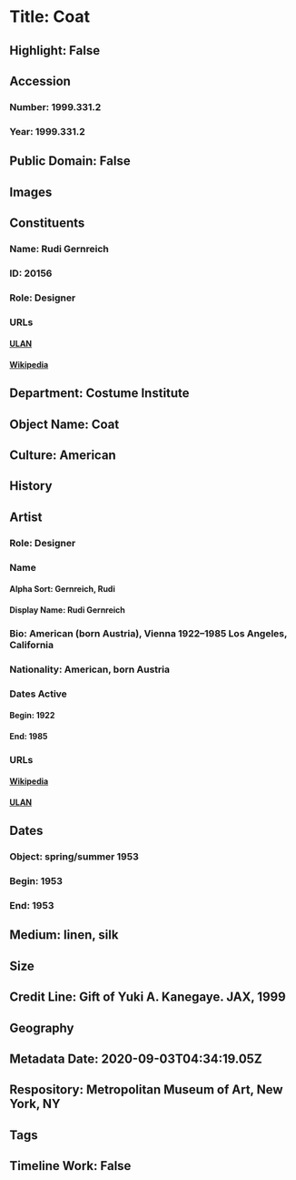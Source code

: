 # Title: Coat
## Highlight: False
## Accession
### Number: 1999.331.2
### Year: 1999.331.2
## Public Domain: False
## Images
## Constituents
### Name: Rudi Gernreich
### ID: 20156
### Role: Designer
### URLs
#### [ULAN](http://vocab.getty.edu/page/ulan/500021505)
#### [Wikipedia](https://www.wikidata.org/wiki/Q114041)
## Department: Costume Institute
## Object Name: Coat
## Culture: American
## History
## Artist
### Role: Designer
### Name
#### Alpha Sort: Gernreich, Rudi
#### Display Name: Rudi Gernreich
### Bio: American (born Austria), Vienna 1922–1985 Los Angeles, California
### Nationality: American, born Austria
### Dates Active
#### Begin: 1922
#### End: 1985
### URLs
#### [Wikipedia](https://www.wikidata.org/wiki/Q114041)
#### [ULAN](http://vocab.getty.edu/page/ulan/500021505)
## Dates
### Object: spring/summer 1953
### Begin: 1953
### End: 1953
## Medium: linen, silk
## Size
## Credit Line: Gift of Yuki A. Kanegaye. JAX, 1999
## Geography
## Metadata Date: 2020-09-03T04:34:19.05Z
## Respository: Metropolitan Museum of Art, New York, NY
## Tags
## Timeline Work: False